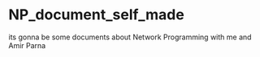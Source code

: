 # NP_document_self_made
its gonna be some documents about Network Programming with me and Amir Parna
